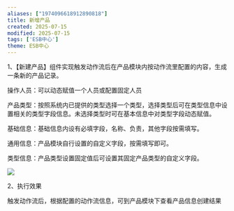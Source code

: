```yaml
---
aliases: ["1974096618912890818"]
title: 新增产品
created: 2025-07-15
modified: 2025-07-15
tags: ['ESB中心']
theme: ESB中心
---
```


1、【新建产品】组件实现触发动作流后在产品模块内按动作流里配置的内容，生成一条新的产品记录。

操作人员：可以动态赋值一个人员或配置固定人员

产品类型：按照系统内已提供的类型选择一个类型，选择类型后可在类型信息中设置相关的类型字段信息。未选择类型时可在基本信息中对类型字段动态赋值。

基础信息：基础信息内设有必填字段，名称、负责，其他字段按需填写。

通用信息：产品模块自行设置的自定义字段，按需填写即可。

类型信息：产品类型设置固定值后可设置其固定产品类型的自定义字段。

![](81da214fcead202a417c3820a65da8ef.jpg)

2、执行效果

触发动作流后，根据配置的动作流信息，可到产品模块下查看产品信息创建结果